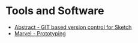# Tools and Software

* [Abstract - GIT based version control for Sketch](https://abstractapp.com/)
* [Marvel - Prototyping](https://marvelapp.com/)
